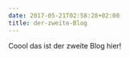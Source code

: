 ```yaml
---
date: 2017-05-21T02:58:28+02:00
title: der-zweite-Blog
---
```


Coool das ist der zweite Blog hier!


